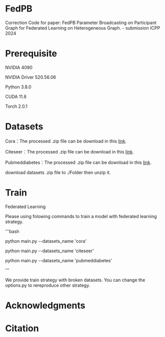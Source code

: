 # FedPB
 Correction Code for paper: FedPB Parameter Broadcasting on Participant Graph for Federated Learning on Heterogeneous Graph. - submission ICPP 2024

# Prerequisite
NVIDIA 4090

NVIDIA Driver 520.56.06

Python 3.8.0

CUDA 11.8

Torch 2.0.1

# Datasets
Cora：The processed .zip file can be download in this [link](https://drive.google.com/file/d/1x33NTyMZ9OdSo6Uk-2LL6r2_VTJ1ZKzA/view?usp=drive_link).

Citeseer：The processed .zip file can be download in this [link](https://drive.google.com/file/d/1G--eb13nfEa4X8NhW4Z6kQ__GWawKA30/view?usp=drive_link).

Pubmeddiabetes：The processed .zip file can be download in this [link](https://drive.google.com/file/d/1W5onFRDemqgzQDOOl23yqQcnpb6vuoeY/view?usp=drive_link).

download datasets .zip file to ./Folder then unzip it.

# Train
Federated Learning

Please using folowing commands to train a model with federated learning strategy.

'''bash

python main.py --datasets_name 'cora'

python main.py --datasets_name 'citeseer'

python main.py --datasets_name 'pubmeddiabetes'

'''

We provide train strategy with broken datasets. You can change the options.py to rereproduce other strategy.

# Acknowledgments

# Citation

